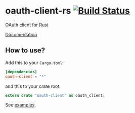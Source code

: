 # oauth-client-rs [![Build Status](https://travis-ci.org/gifnksm/oauth-client-rs.svg)](https://travis-ci.org/gifnksm/oauth-client-rs)

OAuth client for Rust

[Documentation](http://gifnksm.github.io/oauth-client-rs)

## How to use?

Add this to your `Cargo.toml`:

```toml
[dependencies]
oauth-client = "*"
```

and this to your crate root:

```rust
extern crate "oauth-client" as oauth_client;
```

See [examples](./examples).
